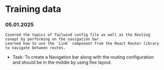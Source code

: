 # Training data

### 05.01.2025

    Covered the topics of Tailwind config file as well as the Routing conept by performing on the navigation bar.
    Learned how to use the `Link` component from the React Router library to navigate between routes.

- Task: To create a Navigation bar along with the routing configuration and should be in the middle by using flex layout.
